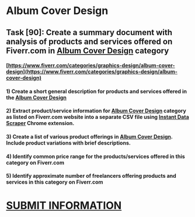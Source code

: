 # Album Cover Design
## Task [90]: Create a summary document with analysis of products and services offered on Fiverr.com in [Album Cover Design](https://www.fiverr.com/categories/graphics-design/album-cover-design) category
#### [https://www.fiverr.com/categories/graphics-design/album-cover-design](https://www.fiverr.com/categories/graphics-design/album-cover-design)
#### 1) Create a short general description for products and services offered in the [Album Cover Design](https://www.fiverr.com/categories/graphics-design/album-cover-design)
#### 2) Extract product/service information for [Album Cover Design](https://www.fiverr.com/categories/graphics-design/album-cover-design) category as listed on Fiverr.com website into a separate CSV file using [Instant Data Scraper](https://chrome.google.com/webstore/detail/instant-data-scraper/ofaokhiedipichpaobibbnahnkdoiiah) Chrome extension.
#### 3) Create a list of various product offerings in [Album Cover Design](https://www.fiverr.com/categories/graphics-design/album-cover-design). Include product variations with brief descriptions.
#### 4) Identify common price range for the products/services offered in this category on Fiverr.com
#### 5) Identify approximate number of freelancers offering products and services in this category on Fiverr.com

# [SUBMIT INFORMATION](https://forms.office.com/r/8AEKjkLxKG)
